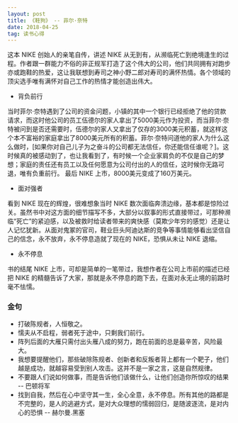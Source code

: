 ```yaml
---
layout: post
title: 《鞋狗》 -- 菲尔·奈特
date: 2018-04-25
tag: 读书心得
---
```


这本 NIKE 创始人的亲笔自传，讲述 NIKE 从无到有，从濒临死亡到绝境逢生的过程。作者跟一群能力不俗的非正规军打造了这个伟大的公司，他们共同拥有对跑步亦或跑鞋的热爱，这让我联想到寿司之神小野二郎对寿司的满怀热情。各个领域的顶尖选手唯有满怀对自己工作的热情才能创造出伟大。

- 背负前行

当时菲尔·奈特遇到了公司的资金问题，小镇的其中一个银行已经拒绝了他的贷款请求，而这时他公司的员工伍德尔的家人拿出了5000美元作为投资，而当菲尔·奈特被问到是否还需要时，伍德尔的家人又拿出了仅存的3000美元积蓄，就这样这个本不富裕的家庭拿出了8000美元所有的积蓄。菲尔·奈特问道他的家人为什么这么做时，[如果你对自己儿子为之奋斗的公司都无法信任，你还能信任谁呢？]。这时候真的被感动到了，也让我看到了，有时候一个企业家肩负的不仅是自己的梦想；家庭的责任还有员工以及任何愿意为公司付出的人的信任，这时候你无路可退，唯有负重前行。
最后 NIKE 上市，8000美元变成了160万美元。

- 面对强者

看到 NIKE 现在的辉煌，很难想象当时 NIKE 数次面临奔溃边缘，基本都是惊险过关。虽然书中对这方面的细节描写不多，大部分以叙事的形式直接带过，可那种濒临“死亡”的紧迫感，以及被救时给读者带来的爽快感（莫欺少年穷的感觉）还是让人记忆犹新。从面对鬼冢的官司，鞋业巨头阿迪达斯的竞争等事情能够看出坚信自己的信念，永不放弃，永不停息造就了现在的 NIKE，恐惧从未让 NIKE 退缩。

- 永不停息

书的结尾 NIKE 上市，可却是简单的一笔带过，我想作者在公司上市前的描述已经把 NIKE 的精髓告诉了大家，那就是永不停息的跑下去，在面对永无止境的前路时毫不怯懦。

### 金句

- 打破陈规者，人恒敬之。
- 懦夫从不启程，弱者死于途中，只剩我们前行。
- 阵列后面的大雁只需付出头雁八成的努力，跑在前面的总是最辛苦，风险最大。
- 我想要提醒他们，那些破除陈规者、创新者和反叛者背上都有一个靶子，他们越是成功，就越容易受到别人攻击。这并不是一家之言，这是自然规律。
- 不要跟人们说如何做事，而是告诉他们该做什么，让他们创造你所惊叹的结果 -- 巴顿将军
- 找到自我，然后在心中坚守其一生，全心全意，永不停息。所有其他的路都是不完整的，是人的逃避方式，是对大众理想的懦弱回归，是随波逐流，是对内心的恐惧 -- 赫尔曼.黑塞
